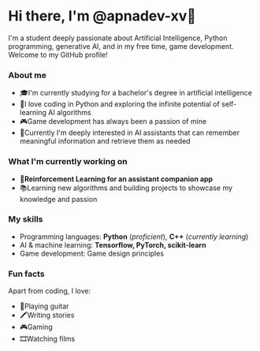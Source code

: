 # Hi there, I'm @apnadev-xv👋

I'm a student deeply passionate about Artificial Intelligence, Python programming, generative AI, and in my free time, game development. Welcome to my GitHub profile!
### About me

- 🎓I'm currently studying for a bachelor's degree in artificial intelligence
- 🐍I love coding in Python and exploring the infinite potential of self-learning AI algorithms
- 🎮Game development has always been a passion of mine
- 🤖Currently I'm deeply interested in AI assistants that can remember meaningful information and retrieve them as needed

### What I'm currently working on

- 🌿**Reinforcement Learning for an assistant companion app**
- 📚Learning new algorithms and building projects to showcase my knowledge and passion

### My skills

- Programming languages: **Python** (_proficient_), **C++** (_currently learning_)
- AI & machine learning: **Tensorflow, PyTorch, scikit-learn**
- Game development: Game design principles

### Fun facts

Apart from coding, I love:
- 🎸Playing guitar
- 🖍️Writing stories
- 🎮Gaming
- 🎞️Watching films
